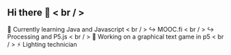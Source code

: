 ## Hi there 👋 < br / >
🌱 Currently learning Java and Javascript < br / >
  ↪️ MOOC.fi < br / >
  ↪️ Processing and P5.js < br / >
🔭 Working on a graphical text game in p5 < br / >
⚡ Lighting technician

<!--
**theojachiet/theojachiet** is a ✨ _special_ ✨ repository because its `README.md` (this file) appears on your GitHub profile.

Here are some ideas to get you started:

- 🔭 I’m currently working on ...
- 🌱 I’m currently learning ...
- 👯 I’m looking to collaborate on ...
- 🤔 I’m looking for help with ...
- 💬 Ask me about ...
- 📫 How to reach me: ...
- 😄 Pronouns: ...
- ⚡ Fun fact: ...
-->
